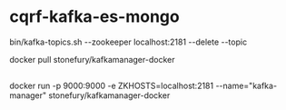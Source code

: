 # cqrf-kafka-es-mongo

bin/kafka-topics.sh --zookeeper localhost:2181 --delete --topic

docker pull stonefury/kafkamanager-docker

## 

docker run -p 9000:9000 -e ZKHOSTS=localhost:2181 --name="kafka-manager" stonefury/kafkamanager-docker

